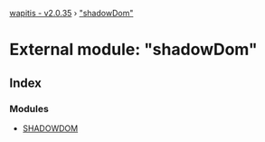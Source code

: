[wapitis - v2.0.35](../README.md) › ["shadowDom"](_shadowdom_.md)

# External module: "shadowDom"

## Index

### Modules

* [SHADOWDOM](_shadowdom_.shadowdom.md)
